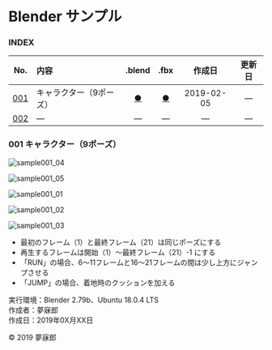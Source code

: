 # Blender サンプル

### <b>INDEX</b>

|No.|内容|.blend|.fbx|作成日|更新日|
|:--:|:--|:--:|:--:|:--:|:--:|
|[001](#001)|キャラクター（9ポーズ）|[●](https://mubirou.github.io/Blender/sample/blend/sample001.blend)|[●](https://mubirou.github.io/Blender/sample/fbx/sample001.fbx)|2019-02-05|―|
|[002](#002)|―|―|―|―|―|―|


<a name="001"></a>
### 001 キャラクター（9ポーズ）

![sample001_04](https://mubirou.github.io/Blender/sample/jpg/sample001_04.jpg)  

![sample001_05](https://mubirou.github.io/Blender/sample/jpg/sample001_05.jpg)  

![sample001_01](https://mubirou.github.io/Blender/sample/jpg/sample001_01.jpg)  

![sample001_02](https://mubirou.github.io/Blender/sample/jpg/sample001_02.jpg)  

![sample001_03](https://mubirou.github.io/Blender/sample/jpg/sample001_03.jpg)  

* 最初のフレーム（1）と最終フレーム（21）は同じポーズにする
* 再生するフレームは開始（1）〜最終フレーム（21）-1 にする
* 「RUN」の場合、6〜11フレームと16〜21フレームの間は少し上方にジャンプさせる
* 「JUMP」の場合、着地時のクッションを加える

実行環境：Blender 2.79b、Ubuntu 18.0.4 LTS  
作成者：夢寐郎  
作成日：2019年0X月XX日

© 2019 夢寐郎